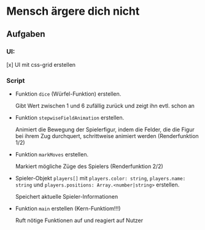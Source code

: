 # Mensch ärgere dich nicht

## Aufgaben

### UI:

[x] UI mit css-grid erstellen

### Script

- Funktion `dice` (Würfel-Funktion) erstellen.

	Gibt Wert zwischen 1 und 6 zufällig zurück und zeigt ihn evtl. schon an

- Funktion `stepwiseFieldAnimation` erstellen.

	Animiert die Bewegung der Spielerfigur, indem die Felder, die die Figur bei ihrem Zug durchquert, schrittweise animiert werden (Renderfunktion 1/2)

- Funktion `markMoves` erstellen.

	Markiert mögliche Züge des Spielers (Renderfunktion 2/2)
	
- Spieler-Objekt `players[]` mit `players.color: string`, `players.name: string` und `players.positions: Array.<number|string>` erstellen.

	Speichert aktuelle Spieler-Informationen
	
- Funktion `main` erstellen (Kern-Funktiom!!!)
	
	Ruft nötige Funktionen auf und reagiert auf Nutzer
